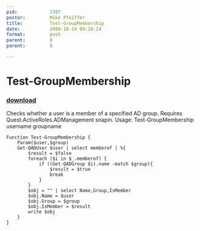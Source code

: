 ```yaml
---
pid:            1397
poster:         Mike Pfeiffer
title:          Test-GroupMembership
date:           2009-10-14 09:28:24
format:         posh
parent:         0
parent:         0

---
```


# Test-GroupMembership

### [download](1397.ps1)

Checks whether a user is a member of a specified AD group. Requires Quest.ActiveRoles.ADManagement snapin. 
Usage: Test-GroupMembership username groupname

```posh
Function Test-GroupMembership {
	Param($user,$group)
	Get-QADUser $user | select memberof | %{
		$result = $false
		foreach ($i in $_.memberof) {
			if ((Get-QADGroup $i).name -match $group){
				$result = $true
				break
			}
		}
		$obj = "" | select Name,Group,IsMember
		$obj.Name = $user
		$obj.Group = $group
		$obj.IsMember = $result
		write $obj
	}
}
```
